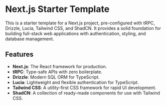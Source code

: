 # Next.js Starter Template

This is a starter template for a Next.js project, pre-configured with tRPC, Drizzle, Lucia, Tailwind CSS, and ShadCN. It provides a solid foundation for building full-stack web applications with authentication, styling, and database management.

## Features

- **Next.js**: The React framework for production.
- **tRPC**: Type-safe APIs with zero boilerplate.
- **Drizzle**: Modern SQL ORM for TypeScript.
- **Lucia**: Lightweight and flexible authentication for TypeScript.
- **Tailwind CSS**: A utility-first CSS framework for rapid UI development.
- **ShadCN**: A collection of ready-made components for use with Tailwind CSS.

